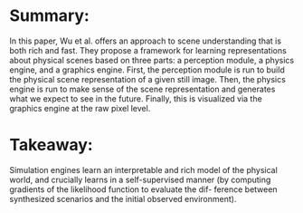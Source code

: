 # Summary: 

In this paper, Wu et al. offers an approach to scene understanding that is both rich and fast. They propose a framework for learning representations about physical scenes based on three parts: a perception module, a physics engine, and a graphics engine. First, the perception module is run to build the physical scene representation of a given still image. Then, the physics engine is run to make sense of the scene representation and generates what we expect to see in the future. Finally, this is visualized via the graphics engine at the raw pixel level.

# Takeaway:
Simulation engines learn an interpretable and rich model of the physical world, and crucially learns in a self-supervised manner (by computing gradients of the likelihood function to evaluate the dif- ference between synthesized scenarios and the initial observed environment).
